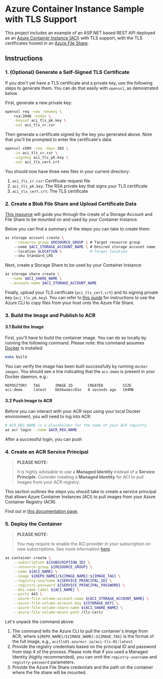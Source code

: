 # Azure Container Instance Sample with TLS Support

This project includes an example of an ASP.NET based REST API
deployed as an [Azure Container Instance (ACI)](https://docs.microsoft.com/en-us/azure/container-instances/)
with TLS support, with the TLS certificates hosted in an
[Azure File Share](https://docs.microsoft.com/en-us/azure/storage/files/storage-how-to-create-file-share?tabs=azure-portal).

## Instructions

### 1. (Optional) Generate a Self-Signed TLS Certificate

If you don't yet have a TLS certificate and a private key, use the following steps to generate them.
You can do that easily with `openssl`, as demostrated below.

First, generate a new private key:

```bash
openssl req -new -newkey \
    rsa:2048 -nodes \
    -keyout aci_tls_pk.key \
    -out aci_tls_cr.csr
```

Then generate a certificate signed by the key you generated above.  Note
that you'll be prompted to enter the certificate's data:

```bash
openssl x509 -req -days 365 \
    -in aci_tls_cr.csr \
    -signkey aci_tls_pk.key \
    -out aci_tls_cert.crt
```

You should now have three new files in your current directory:

1. `aci_tls_cr.csr`: Certificate request file
1. `aci_tls_pk.key`: The RSA private key that signs your TLS certificate
1. `aci_tls_cert.crt`: The TLS certificate

### 2. Create a Blob File Share and Upload Certificate Data

[This resource](https://docs.microsoft.com/en-us/azure/container-instances/container-instances-volume-azure-files)
will guide you through the create of a Storage Account and File Share to be mounted on and used by your Container Instance.

Below you can find a summary of the steps you can take to create them:

```bash
az storage account create \
    --resource-group $RESOURCE_GROUP \ # Target resource group
    --name $ACI_STORAGE_ACCOUNT_NAME \ # Desired storage account name
    --location $LOCATION \             # Target location  
    --sku Standard_LRS
```

Next, create a Storage Share to be used by your Container Instance:

```bash
az storage share create \
  --name $ACI_SHARE_NAME \
  --account-name $ACI_STORAGE_ACCOUNT_NAME
```

Finally, upload your TLS certficate (`aci_tls_cert.crt`) and its signing private key (`aci_tls_pk.key`).
You can refer to [this guide](https://docs.microsoft.com/en-us/cli/azure/storage/file/copy?view=azure-cli-latest#az-storage-file-copy-start)
for instructions to use the Azure CLI to copy files from your host onto the Azure File Share.

### 3. Build the Image and Publish to ACR

#### 3.1 Build the Image

First, you'll have to build the container image.  You can do so locally by running the following command.
Please note: this command assumes [Docker](https://docs.docker.com/engine/install/) is installed:

```bash
make build
```

You can verify the image has been built successfully by running `docker images`.  You should see
a line indicating that the `aci-demo` is present in your Docker daemon, e.g.:

```
REPOSITORY   TAG       IMAGE ID       CREATED         SIZE
aci-demo     latest    bb5badacc01e   8 seconds ago   104MB
```

#### 3.2 Push Image to ACR

Before you can interact with your ACR repo using your local Docker environment, you will need to
log into ACR:

```bash
# ACR_REG_NAME is a placeholder for the name of your ACR registry
az acr login --name $ACR_REG_NAME
```

After a successful login, you can push

### 4. Create an ACR Service Principal

> **PLEASE NOTE:**
>
> It is highly advisable to use a **Managed Identity** instead of a **Service Principle**.
> Consider creating a **Managed Identity** for ACI to pull images from your ACR registry.
>

This section outlines the steps you should take to create a service principal that
allows Azure Container Instances (ACI) to pull images from your Azure Container Registry (ACR).

Find out in [this documentation page](https://docs.microsoft.com/en-us/azure/container-registry/container-registry-auth-aci).

### 5. Deploy the Container

> **PLEASE NOTE:**
>
> You may require to enable the ACI provider in your subscription on new subscriptions. See more information
> [here](https://docs.microsoft.com/en-us/azure/azure-resource-manager/troubleshooting/error-register-resource-provider).
>

```bash
az container create \
    --subscription ${SUBSCRIPTION_ID} \
    --resource-group ${RESOURCE_GROUP} \
    --name ${ACI_NAME} \
    --image ${REPO_NAME}/${IMAGE_NAME}:${IMAGE_TAG} \
    --registry-username ${SERVICE_PRINCIPAL_ID} \
    --registry-password ${SERVICE_PRINCIPAL_PASSWORD} \
    --dns-name-label ${ACI_NAME} \
    --ports 443 \
    --azure-file-volume-account-name ${ACI_STORAGE_ACCOUNT_NAME} \
    --azure-file-volume-account-key ${STORAGE_KEY} \
    --azure-file-volume-share-name ${ACI_SHARE_NAME} \
    --azure-file-volume-mount-path /tls-cert/
```

Let's unpack the command above:

1. The command tells the Azure CLI to pull the container's image
   from ACR, where `${REPO_NAME}/${IMAGE_NAME}:${IMAGE_TAG}` is the format
   of the full image, e.g., `acitls01.azurecr.io/aci-tls-01:latest`
1. Provide the registry credentials based on the principal ID and password
   from step 4 of the process.  Please note that if you used a Managed Identity
   (highly recommended), you can omit the `registry-username` and `registry-password`
   parameters.
1. Provide the Azure File Share credentials and the path on the container where
   the file share will be mounted.
